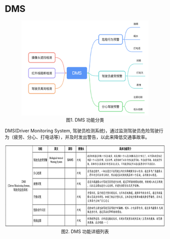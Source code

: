# DMS
<div align=center>
<img src="./imgs/6.2.1.jpg" width="400" height="300"> 
</div>
<div align=center>图1. DMS 功能分类 </div>

DMS(Driver Monitoring System, 驾驶员检测系统)，通过监测驾驶员危险驾驶行为（疲劳、分心、打电话等），并及时发出警告，以此来降低交通事故率。

<div align=center>
<img src="./imgs/6.2.2.jpg" width="800" height="260"> 
</div>
<div align=center>图2. DMS 功能详细列表 </div>

